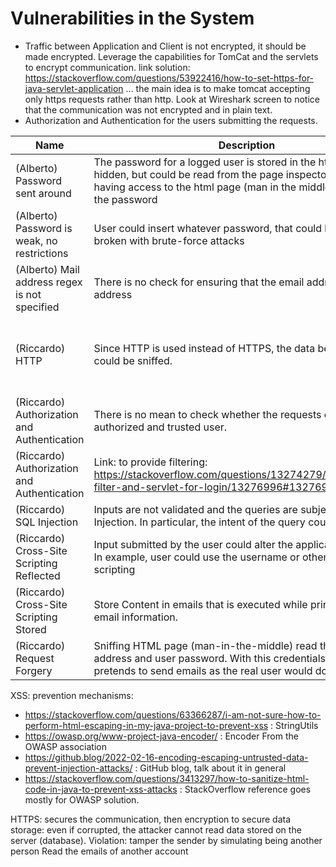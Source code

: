 # Vulnerabilities in the System
- Traffic between Application and Client is not encrypted, it should be made encrypted. 
Leverage the capabilities for TomCat and the servlets to encrypt communication.
link solution: https://stackoverflow.com/questions/53922416/how-to-set-https-for-java-servlet-application
 ... the main idea is to make tomcat accepting only https requests rather than http.
Look at Wireshark screen to notice that the communication was not encrypted and in plain text.
- Authorization and Authentication for the users submitting the requests. 

| Name                                          | Description                                                                                                                                                                                            | Solution                                                                                                                                                                                                                                                                                           |
|-----------------------------------------------|--------------------------------------------------------------------------------------------------------------------------------------------------------------------------------------------------------|----------------------------------------------------------------------------------------------------------------------------------------------------------------------------------------------------------------------------------------------------------------------------------------------------|
| (Alberto) Password sent around                | The password for a logged user is stored in the html page, it is hidden, but could be read from the page inspector. Anyone having access to the html page (man in the middle) could read the password  | Remove the password form the webpage, since it is useless                                                                                                                                                                                                                                          |
| (Alberto) Password is weak, no restrictions   | User could insert whatever password, that could be easily broken with brute-force attacks                                                                                                              | Enforce stronger password policy and allow only a maximum number of attempts per time interval                                                                                                                                                                                                     |
| (Alberto) Mail address regex is not specified | There is no check for ensuring that the email address is a mail address                                                                                                                                |                                                                                                                                                                                                                                                                                                    |
| (Riccardo) HTTP                               | Since HTTP is used instead of HTTPS, the data being exchanged could be sniffed.                                                                                                                        | Adopt HTTPS communication to encrypt and hide the exchange of information. https://security.stackexchange.com/questions/83028/possibility-to-sniff-https-traffic-on-devices-without-installing-a-certificate : with wireshark try to sniff packets form the LAN: since encrypted are not readable. |
| (Riccardo) Authorization and Authentication   | There is no mean to check whether the requests come from an authorized and trusted user.                                                                                                               | Add an authorization and authentication mechanisms. https://www.mulesoft.com/tcat/tomcat-ssl maybe useful to set up the HTTPs mechanism. SSL-mechanism could be used to ensure confidentiality during data exchange                                                                                |
| (Riccardo) Authorization and Authentication   | Link: to provide filtering: https://stackoverflow.com/questions/13274279/authentication-filter-and-servlet-for-login/13276996#13276996                                                                 |                                                                                                                                                                                                                                                                                                    |
| (Riccardo) SQL Injection                      | Inputs are not validated and the queries are subject to SQL Injection. In particular, the intent of the query could be changed                                                                         | Use Parametrized Queries, that make impossible to alter the query behavior.                                                                                                                                                                                                                        |
| (Riccardo) Cross-Site Scripting Reflected     | Input submitted by the user could alter the application behavior. In example, user could use the username or other fields for scripting                                                                | JSoup to validate and sanitize each user provided information                                                                                                                                                                                                                                      |
| (Riccardo) Cross-Site Scripting Stored        | Store Content in emails that is executed while printing back the email information.                                                                                                                    | JSoup to validate and sanitize each user provided information                                                                                                                                                                                                                                      |
| (Riccardo) Request Forgery                    | Sniffing HTML page (man-in-the-middle) read the email address and user password. With this credentials, the attacker pretends to send emails as the real user would do.                                | Avoid that password is sniffed (remove it), and authenticate users with cookies                                                                                                                                                                                                                    |

XSS: prevention mechanisms: 
- https://stackoverflow.com/questions/63366287/i-am-not-sure-how-to-perform-html-escaping-in-my-java-project-to-prevent-xss : StringUtils
- https://owasp.org/www-project-java-encoder/ : Encoder From the OWASP association
- https://github.blog/2022-02-16-encoding-escaping-untrusted-data-prevent-injection-attacks/ : GitHub blog, talk about it in general
- https://stackoverflow.com/questions/3413297/how-to-sanitize-html-code-in-java-to-prevent-xss-attacks : StackOverflow reference goes mostly for OWASP solution.

HTTPS: secures the communication, then encryption to secure data storage: even if corrupted, the attacker cannot read data stored on the server (database).
Violation: tamper the sender by simulating being another person
Read the emails of another account
